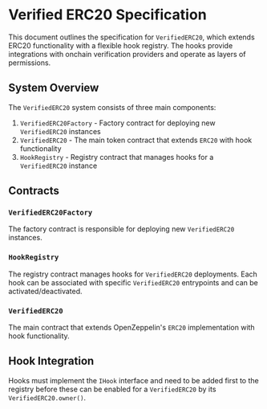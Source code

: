 # Verified ERC20 Specification

This document outlines the specification for `VerifiedERC20`, which extends ERC20 functionality with a flexible hook registry. The hooks provide integrations with onchain verification providers and operate as layers of permissions.

## System Overview

The `VerifiedERC20` system consists of three main components:
1. `VerifiedERC20Factory` - Factory contract for deploying new `VerifiedERC20` instances
2. `VerifiedERC20` - The main token contract that extends `ERC20` with hook functionality
3. `HookRegistry` - Registry contract that manages hooks for a `VerifiedERC20` instance

## Contracts

### `VerifiedERC20Factory`

The factory contract is responsible for deploying new `VerifiedERC20` instances.

### `HookRegistry`

The registry contract manages hooks for `VerifiedERC20` deployments. Each hook can be associated with specific `VerifiedERC20` entrypoints and can be activated/deactivated.

### `VerifiedERC20`

The main contract that extends OpenZeppelin's `ERC20` implementation with hook functionality.

## Hook Integration

Hooks must implement the `IHook` interface and need to be added first to the registry before these can be enabled for a `VerifiedERC20` by its `VerifiedERC20.owner()`. 
